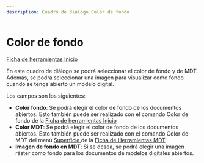 ```yaml
---
description: Cuadro de diálogo Color de fondo
---
```


# Color de fondo

[Ficha de herramientas Inicio](../fichas-de-herramientas/ficha-de-herramientas-inicio/)

En este cuadro de diálogo se podrá seleccionar el color de fondo y de MDT. Además, se podrá seleccionar una imagen para visualizar como fondo cuando se tenga abierto un modelo digital.

Los campos son los siguientes:

* **Color fondo**: Se podrá elegir el color de fondo de los documentos abiertos. Esto también puede ser realizado con el comando Color de fondo  de la [Ficha de herramientas Inicio](../fichas-de-herramientas/ficha-de-herramientas-inicio/)
* **Color MDT**: Se podrá elegir el color de fondo de los documentos abiertos. Esto también puede ser realizado con el comando Color de MDT  del menú [Superficie  ](vista-de-superficie-de-mdt.md)de la [Ficha de Herramientas MDT](../fichas-de-herramientas/ficha-de-herramientas-mdt/)
* **Imagen de fondo en MDT**: Si se desea, se podrá elegir una imagen ráster como fondo para los documentos de modelos digitales abiertos.



